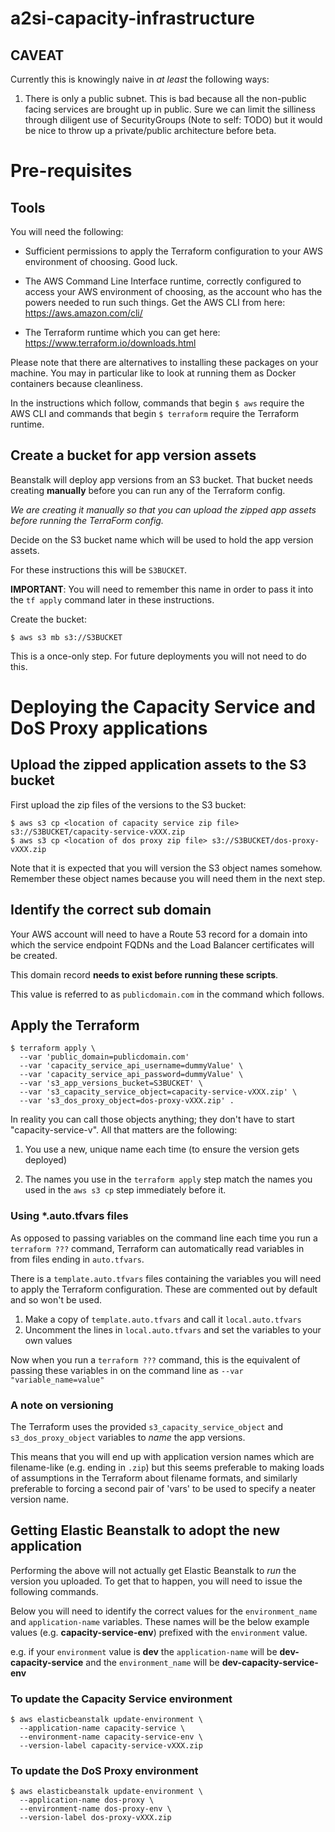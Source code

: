 # a2si-capacity-infrastructure

## CAVEAT

Currently this is knowingly naive in _at least_ the following ways:

  1. There is only a public subnet. This is bad because all the non-public facing
     services are brought up in public. Sure we can limit the silliness through
     diligent use of SecurityGroups (Note to self: TODO) but it would be nice to
     throw up a private/public architecture before beta.

# Pre-requisites

## Tools

You will need the following:

  - Sufficient permissions to apply the Terraform configuration to your AWS
    environment of choosing. Good luck.

  - The AWS Command Line Interface runtime, correctly configured to access your
    AWS environment of choosing, as the account who has the powers needed to run
    such things. Get the AWS CLI from here: https://aws.amazon.com/cli/

  - The Terraform runtime which you can get here: https://www.terraform.io/downloads.html

Please note that there are alternatives to installing these packages on your machine.
You may in particular like to look at running them as Docker containers because
cleanliness.

In the instructions which follow, commands that begin `$ aws` require the AWS CLI
and commands that begin `$ terraform` require the Terraform runtime.

## Create a bucket for app version assets

Beanstalk will deploy app versions from an S3 bucket. That bucket needs
creating **manually** before you can run any of the Terraform config.

*We are creating it manually so that you can upload the zipped app assets before
running the TerraForm config.*

Decide on the S3 bucket name which will be used to hold the app version assets.

For these instructions this will be `S3BUCKET`.

**IMPORTANT**: You will need to remember this name in order to pass it into the
`tf apply` command later in these instructions.

Create the bucket:

    $ aws s3 mb s3://S3BUCKET

This is a once-only step. For future deployments you will not need to do this.

# Deploying the Capacity Service and DoS Proxy applications

## Upload the zipped application assets to the S3 bucket

First upload the zip files of the versions to the S3 bucket:

    $ aws s3 cp <location of capacity service zip file> s3://S3BUCKET/capacity-service-vXXX.zip
    $ aws s3 cp <location of dos proxy zip file> s3://S3BUCKET/dos-proxy-vXXX.zip

Note that it is expected that you will version the S3 object names somehow. Remember
these object names because you will need them in the next step.

## Identify the correct sub domain

Your AWS account will need to have a Route 53 record for a domain into which
the service endpoint FQDNs and the Load Balancer certificates will be created.

This domain record **needs to exist before running these scripts**.

This value is referred to as `publicdomain.com` in the command which follows.

## Apply the Terraform

    $ terraform apply \
      --var 'public_domain=publicdomain.com'
      --var 'capacity_service_api_username=dummyValue' \
      --var 'capacity_service_api_password=dummyValue' \
      --var 's3_app_versions_bucket=S3BUCKET' \
      --var 's3_capacity_service_object=capacity-service-vXXX.zip' \
      --var 's3_dos_proxy_object=dos-proxy-vXXX.zip' .

In reality you can call those objects anything; they don't have to start
"capacity-service-v". All that matters are the following:

  1. You use a new, unique name each time (to ensure the version gets deployed)

  2. The names you use in the `terraform apply` step match the names you used in
     the `aws s3 cp` step immediately before it.

### Using \*.auto.tfvars files

As opposed to passing variables on the command line each time you run a `terraform ???` command, Terraform can automatically read variables in from files ending in `auto.tfvars`.

There is a `template.auto.tfvars` files containing the variables you will need to apply the Terraform configuration.
These are commented out by default and so won't be used.

1. Make a copy of `template.auto.tfvars` and call it `local.auto.tfvars`
2. Uncomment the lines in `local.auto.tfvars` and set the variables to your own values

Now when you run a `terraform ???` command, this is the equivalent of passing these variables in on the command line as `--var "variable_name=value"` 

### A note on versioning

The Terraform uses the provided `s3_capacity_service_object` and
`s3_dos_proxy_object` variables to _name_ the app versions. 

This means that you will end up with application version names which are filename-like (e.g. ending in
`.zip`) but this seems preferable to making loads of assumptions in the
Terraform about filename formats, and similarly preferable to forcing a second
pair of 'vars' to be used to specify a neater version name.

## Getting Elastic Beanstalk to adopt the new application

Performing the above will not actually get Elastic Beanstalk to _run_ the version
you uploaded. To get that to happen, you will need to issue the following commands.

Below you will need to identify the correct values for the `environment_name` and `application-name` variables.
These names will be the below example values (e.g. **capacity-service-env**) prefixed with the `environment` value.

e.g. if your `environment` value is **dev** the `application-name` will be **dev-capacity-service** and the `environment_name` will be **dev-capacity-service-env** 

### To update the Capacity Service environment

    $ aws elasticbeanstalk update-environment \
      --application-name capacity-service \
      --environment-name capacity-service-env \
      --version-label capacity-service-vXXX.zip

### To update the DoS Proxy environment

    $ aws elasticbeanstalk update-environment \
      --application-name dos-proxy \
      --environment-name dos-proxy-env \
      --version-label dos-proxy-vXXX.zip
